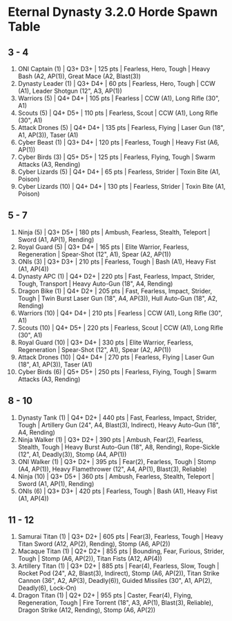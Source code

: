 # Eternal Dynasty 3.2.0 Horde Spawn Table

## 3 - 4

1. ONI Captain (1) | Q3+ D3+ | 125 pts | Fearless, Hero, Tough | Heavy Bash (A2, AP(1)), Great Mace (A2, Blast(3))
1. Dynasty Leader (1) | Q3+ D4+ | 60 pts | Fearless, Hero, Tough | CCW (A1), Leader Shotgun (12", A3, AP(1))
1. Warriors (5) | Q4+ D4+ | 105 pts | Fearless | CCW (A1), Long Rifle (30", A1)
1. Scouts (5) | Q4+ D5+ | 110 pts | Fearless, Scout | CCW (A1), Long Rifle (30", A1)
1. Attack Drones (5) | Q4+ D4+ | 135 pts | Fearless, Flying | Laser Gun (18", A1, AP(3)), Taser (A1)
1. Cyber Beast (1) | Q3+ D4+ | 120 pts | Fearless, Tough | Heavy Fist (A6, AP(1))
1. Cyber Birds (3) | Q5+ D5+ | 125 pts | Fearless, Flying, Tough | Swarm Attacks (A3, Rending)
1. Cyber Lizards (5) | Q4+ D4+ | 65 pts | Fearless, Strider | Toxin Bite (A1, Poison)
1. Cyber Lizards (10) | Q4+ D4+ | 130 pts | Fearless, Strider | Toxin Bite (A1, Poison)

## 5 - 7

1. Ninja (5) | Q3+ D5+ | 180 pts | Ambush, Fearless, Stealth, Teleport | Sword (A1, AP(1), Rending)
1. Royal Guard (5) | Q3+ D4+ | 165 pts | Elite Warrior, Fearless, Regeneration | Spear-Shot (12", A1), Spear (A2, AP(1))
1. ONIs (3) | Q3+ D3+ | 210 pts | Fearless, Tough | Bash (A1), Heavy Fist (A1, AP(4))
1. Dynasty APC (1) | Q4+ D2+ | 220 pts | Fast, Fearless, Impact, Strider, Tough, Transport | Heavy Auto-Gun (18", A4, Rending)
1. Dragon Bike (1) | Q4+ D2+ | 205 pts | Fast, Fearless, Impact, Strider, Tough | Twin Burst Laser Gun (18", A4, AP(3)), Hull Auto-Gun (18", A2, Rending)
1. Warriors (10) | Q4+ D4+ | 210 pts | Fearless | CCW (A1), Long Rifle (30", A1)
1. Scouts (10) | Q4+ D5+ | 220 pts | Fearless, Scout | CCW (A1), Long Rifle (30", A1)
1. Royal Guard (10) | Q3+ D4+ | 330 pts | Elite Warrior, Fearless, Regeneration | Spear-Shot (12", A1), Spear (A2, AP(1))
1. Attack Drones (10) | Q4+ D4+ | 270 pts | Fearless, Flying | Laser Gun (18", A1, AP(3)), Taser (A1)
1. Cyber Birds (6) | Q5+ D5+ | 250 pts | Fearless, Flying, Tough | Swarm Attacks (A3, Rending)

## 8 - 10

1. Dynasty Tank (1) | Q4+ D2+ | 440 pts | Fast, Fearless, Impact, Strider, Tough | Artillery Gun (24", A4, Blast(3), Indirect), Heavy Auto-Gun (18", A4, Rending)
1. Ninja Walker (1) | Q3+ D2+ | 390 pts | Ambush, Fear(2), Fearless, Stealth, Tough | Heavy Burst Auto-Gun (18", A8, Rending), Rope-Sickle (12", A1, Deadly(3)), Stomp (A4, AP(1))
1. ONI Walker (1) | Q3+ D2+ | 395 pts | Fear(2), Fearless, Tough | Stomp (A4, AP(1)), Heavy Flamethrower (12", A4, AP(1), Blast(3), Reliable)
1. Ninja (10) | Q3+ D5+ | 360 pts | Ambush, Fearless, Stealth, Teleport | Sword (A1, AP(1), Rending)
1. ONIs (6) | Q3+ D3+ | 420 pts | Fearless, Tough | Bash (A1), Heavy Fist (A1, AP(4))

## 11 - 12

1. Samurai Titan (1) | Q3+ D2+ | 605 pts | Fear(3), Fearless, Tough | Heavy Titan Sword (A12, AP(2), Rending), Stomp (A6, AP(2))
1. Macaque Titan (1) | Q2+ D2+ | 855 pts | Bounding, Fear, Furious, Strider, Tough | Stomp (A6, AP(2)), Titan Fists (A12, AP(4))
1. Artillery Titan (1) | Q3+ D2+ | 885 pts | Fear(4), Fearless, Slow, Tough | Rocket Pod (24", A2, Blast(3), Indirect), Stomp (A6, AP(2)), Titan Strike Cannon (36", A2, AP(3), Deadly(6)), Guided Missiles (30", A1, AP(2), Deadly(6), Lock-On)
1. Dragon Titan (1) | Q2+ D2+ | 955 pts | Caster, Fear(4), Flying, Regeneration, Tough | Fire Torrent (18", A3, AP(1), Blast(3), Reliable), Dragon Strike (A12, Rending), Stomp (A6, AP(2))
